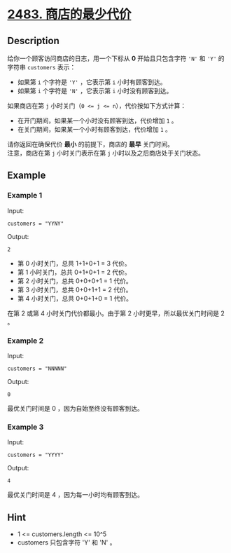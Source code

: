 # [2483. 商店的最少代价](https://leetcode.cn/problems/minimum-penalty-for-a-shop/description/)
## Description
给你一个顾客访问商店的日志，用一个下标从 **0** 开始且只包含字符 `'N'` 和 `'Y'` 的字符串 `customers` 表示：
- 如果第 `i` 个字符是 `'Y'` ，它表示第 `i` 小时有顾客到达。  
- 如果第 `i` 个字符是 `'N'` ，它表示第 `i` 小时没有顾客到达。  


如果商店在第 `j` 小时关门（`0 <= j <= n`），代价按如下方式计算：  
- 在开门期间，如果某一个小时没有顾客到达，代价增加 `1` 。  
- 在关门期间，如果某一个小时有顾客到达，代价增加 `1` 。  


请你返回在确保代价 **最小** 的前提下，商店的 **最早** 关门时间。  
注意，商店在第 `j` 小时关门表示在第 `j` 小时以及之后商店处于关门状态。
## Example
### Example 1
Input:  
```
customers = "YYNY"
```
Output:
```
2
```
- 第 0 小时关门，总共 1+1+0+1 = 3 代价。
- 第 1 小时关门，总共 0+1+0+1 = 2 代价。
- 第 2 小时关门，总共 0+0+0+1 = 1 代价。
- 第 3 小时关门，总共 0+0+1+1 = 2 代价。
- 第 4 小时关门，总共 0+0+1+0 = 1 代价。


在第 2 或第 4 小时关门代价都最小。由于第 2 小时更早，所以最优关门时间是 2 。
### Example 2
Input:  
```
customers = "NNNNN"
```
Output:
```
0
```
最优关门时间是 0 ，因为自始至终没有顾客到达。
### Example 3
Input:  
```
customers = "YYYY"
```
Output:
```
4
```
最优关门时间是 4 ，因为每一小时均有顾客到达。
## Hint
- 1 <= customers.length <= 10^5
- customers 只包含字符 'Y' 和 'N' 。
